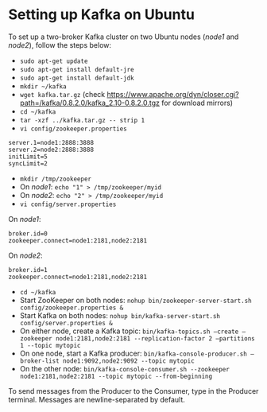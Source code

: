 Setting up Kafka on Ubuntu
==========================

To set up a two-broker Kafka cluster on two Ubuntu nodes (*node1* and *node2*), follow the steps below:

* `sudo apt-get update`
* `sudo apt-get install default-jre`
* `sudo apt-get install default-jdk`
* `mkdir ~/kafka`
* `wget kafka.tar.gz` (check https://www.apache.org/dyn/closer.cgi?path=/kafka/0.8.2.0/kafka_2.10-0.8.2.0.tgz for download mirrors)
* `cd ~/kafka`
* `tar -xzf ../kafka.tar.gz -- strip 1`
* `vi config/zookeeper.properties`
```
server.1=node1:2888:3888
server.2=node2:2888:3888
initLimit=5
syncLimit=2
```
* `mkdir /tmp/zookeeper`
* On *node1*: 
`echo "1" > /tmp/zookeeper/myid`
* On *node2*: 
`echo "2" > /tmp/zookeeper/myid`
* `vi config/server.properties`

On *node1*:
```
broker.id=0
zookeeper.connect=node1:2181,node2:2181
```
On *node2*:
```
broker.id=1
zookeeper.connect=node1:2181,node2:2181
```

* `cd ~/kafka`
* Start ZooKeeper on both nodes: 
`nohup bin/zookeeper-server-start.sh config/zookeeper.properties &`
* Start Kafka on both nodes: 
`nohup bin/kafka-server-start.sh config/server.properties &`
* On either node, create a Kafka topic: 
`bin/kafka-topics.sh —create —zookeeper node1:2181,node2:2181 --replication-factor 2 —partitions 1 --topic mytopic`
* On one node, start a Kafka producer: 
`bin/kafka-console-producer.sh —broker-list node1:9092,node2:9092 --topic mytopic`
* On the other node: 
`bin/kafka-console-consumer.sh --zookeeper node1:2181,node2:2181 --topic mytopic --from-beginning`

To send messages from the Producer to the Consumer, type in the Producer terminal. Messages are newline-separated by default.